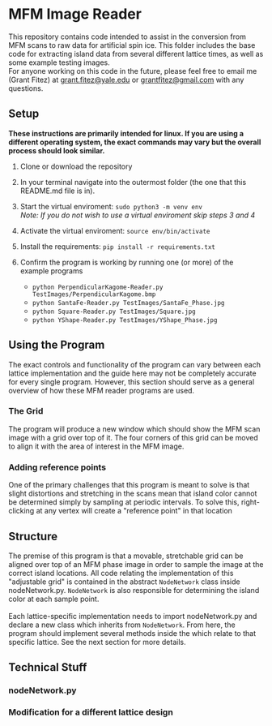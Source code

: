 # MFM Image Reader
This repository contains code intended to assist in the conversion from MFM scans to raw data for artificial spin ice. This folder includes the base code for extracting island data from several different lattice times, as well as some example testing images.
\
For anyone working on this code in the future, please feel free to email me (Grant Fitez) at grant.fitez@yale.edu or grantfitez@gmail.com with any questions.

## Setup
**These instructions are primarily intended for linux. If you are using a different operating system, the exact commands may vary but the overall process should look similar.**
1. Clone or download the repository
2. In your terminal navigate into the outermost folder (the one that this README.md file is in).

3. Start the virtual enviroment:
`sudo python3 -m venv env` <br> 
*Note: If you do not wish to use a virtual enviroment skip steps 3 and 4*

4. Activate the virtual enviroment:
`source env/bin/activate`

5. Install the requirements:
`pip install -r requirements.txt`

6. Confirm the program is working by running one (or more) of the example programs
    - `python PerpendicularKagome-Reader.py TestImages/PerpendicularKagome.bmp`
    - `python SantaFe-Reader.py TestImages/SantaFe_Phase.jpg`
    - `python Square-Reader.py TestImages/Square.jpg`
    - `python YShape-Reader.py TestImages/YShape_Phase.jpg`
## Using the Program
The exact controls and functionality of the program can vary between each lattice implementation and the guide here may not be completely accurate for every single program. However, this section should serve as a general overview of how these MFM reader programs are used.
### The Grid
The program will produce a new window which should show the MFM scan image with a grid over top of it. The four corners of this grid can be moved to align it with the area of interest in the MFM image.
### Adding reference points
One of the primary challenges that this program is meant to solve is that slight distortions and stretching in the scans mean that island color cannot be determined simply by sampling at periodic intervals. To solve this, right-clicking at any vertex will create a "reference point" in that location
## Structure
The premise of this program is that a movable, stretchable grid can be aligned over top of an MFM phase image in order to sample the image at the correct island locations. All code relating the implementation of this "adjustable grid" is contained in the abstract `NodeNetwork` class inside <span>nodeNetwork.py</span>. `NodeNetwork` is also responsible for determining the island color at each sample point. <br><br>
Each lattice-specific implementation needs to import <span>nodeNetwork.py</span> and declare a new class which inherits from `NodeNetwork`. From here, the program should implement several methods inside the which relate to that specific lattice. See the next section for more details.



## Technical Stuff
### <span>nodeNetwork.py</span>
### Modification for a different lattice design


